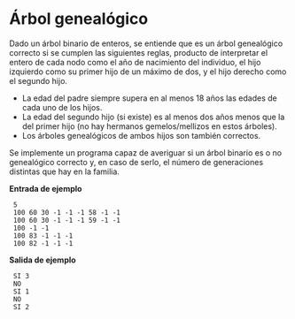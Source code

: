 # Árbol genealógico

Dado un árbol binario de enteros, se entiende que es un árbol genealógico correcto si se cumplen las siguientes reglas, producto de interpretar el entero de cada nodo como el año de nacimiento del individuo, el hijo izquierdo como su primer hijo de un máximo de dos, y el hijo derecho como el segundo hijo.

- La edad del padre siempre supera en al menos 18 años las edades de cada uno de los hijos.
- La edad del segundo hijo (si existe) es al menos dos años menos que la del primer hijo (no hay hermanos gemelos/mellizos en estos árboles).
- Los árboles genealógicos de ambos hijos son también correctos.

Se implemente un programa capaz de averiguar si un árbol binario es o no genealógico correcto y, en caso de serlo, el número de generaciones distintas que hay en la familia.

**Entrada de ejemplo**

     5
     100 60 30 -1 -1 -1 58 -1 -1
     100 60 30 -1 -1 -1 59 -1 -1
     100 -1 -1
     100 83 -1 -1 -1
     100 82 -1 -1 -1

**Salida de ejemplo**

     SI 3
     NO
     SI 1
     NO
     SI 2
